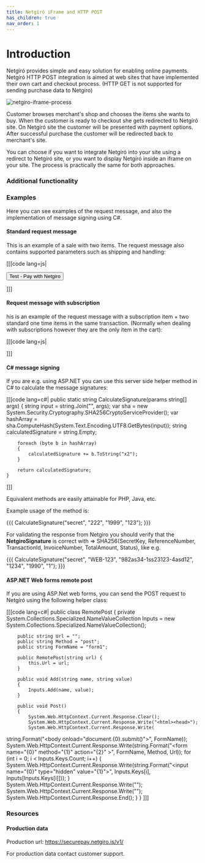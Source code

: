 ```yaml
---
title: Netgíró iFrame and HTTP POST
has_children: true
nav_order: 1
---
```


# Introduction
Netgíró provides simple and easy solution for enabling online payments. Netgíró HTTP POST integration is aimed at web sites that have implemented their own cart and checkout process. (HTTP GET is not supported for sending purchase data to Netgiro)

![netgiro-iframe-process](https://user-images.githubusercontent.com/47334837/66639927-2d9aca00-ec18-11e9-86ca-d8251a890961.png)

Customer browses merchant's shop and chooses the items she wants to buy. When the customer is ready to checkout she gets redirected to Netgíró site. On Netgíró site the customer will be presented with payment options. After successful purchase the customer will be redirected back to merchant's site.

You can choose if you want to integrate Netgíró into your site using a redirect to Netgíró site, or you want to display Netgíró inside an iframe on your site. The process is practically the same for both approaches.

###  Additional functionality
###  Examples
Here you can see examples of the request message, and also the implementation of message signing using C#.

####  Standard request message
This is an example of a sale with two items. The request message also contains supported parameters such as shipping and handling:

[[[code lang=js|
<form method="post" action="https://test.netgiro.is/securepay">
<!-- Example form data -->

<!-- Options -->
<input type="hidden" name="ApplicationID" value="881E674F-7891-4C20-AFD8-56FE2624C4B5" />
<input type="hidden" name="Iframe" value="false" />
<input type="hidden" name="Signature" value="44aeac414ef7053c75a2d707dcfa54dd96cd21632925472b01d6f7547d57d09a" /> <!-- SEE MESSAGE SIGNING PROCEDURE -->
<input type="hidden" name="PaymentSuccessfulURL" value="" />

<!-- Order header -->
<input type="hidden" name="ReferenceNumber" value="order-123" />
<input type="hidden" name="TotalAmount" value="10000" />
<input type="hidden" name="ShippingAmount" value="500" />
<input type="hidden" name="HandlingAmount" value="1500" />

<!-- Order items -->
<input type="hidden" name="Items[0].ProductNo" value="1" />
<input type="hidden" name="Items[0].Name" value="First" />
<input type="hidden" name="Items[0].Description" value="Green table" />
<input type="hidden" name="Items[0].UnitPrice" value="2000" />
<input type="hidden" name="Items[0].Amount" value="6000" />
<input type="hidden" name="Items[0].Quantity" value="3000" />

<input type="hidden" name="Items[1].ProductNo" value="2" />
<input type="hidden" name="Items[1].Name" value="Second" />
<input type="hidden" name="Items[1].Description" value="Blue chair" />
<input type="hidden" name="Items[1].UnitPrice" value="2000" />
<input type="hidden" name="Items[1].Amount" value="2000" />
<input type="hidden" name="Items[1].Quantity" value="1000" />

<button type="submit">Test - Pay with Netgiro</button>
</form>
]]]

####  Request message with subscription

his is an example of the request message with a subscription item + two standard one time items in the same transaction. (Normally when dealing with subscriptions however they are the only item in the cart):

[[[code lang=js|
<form method="post" action="https://test.netgiro.is/securepay">
<!-- Example form data -->

<!-- Options -->
<input type="hidden" name="ApplicationID" value="0000000000000" />
<input type="hidden" name="Iframe" value="false" />
<input type="hidden" name="Signature" value="0000000000000000000" />
<input type="hidden" name="PaymentSuccessfulURL" value="" />

<!-- Order header -->
<input type="hidden" name="ReferenceNumber" value="order-123" />
<input type="hidden" name="TotalAmount" value="10000" />
<input type="hidden" name="ShippingAmount" value="500" />
<input type="hidden" name="HandlingAmount" value="1000" />

<!-- Order items -->
<input type="hidden" name="Items[0].ProductNo" value="1" />
<input type="hidden" name="Items[0].Name" value="First" />
<input type="hidden" name="Items[0].Description" value="asd" />
<input type="hidden" name="Items[0].UnitPrice" value="2000" />
<input type="hidden" name="Items[0].Amount" value="6000" />
<input type="hidden" name="Items[0].Quantity" value="3000" />

<input type="hidden" name="Items[1].ProductNo" value="2" />
<input type="hidden" name="Items[1].Name" value="Second" />
<input type="hidden" name="Items[1].Description" value="asd" />
<input type="hidden" name="Items[1].UnitPrice" value="2000" />
<input type="hidden" name="Items[1].Amount" value="2000" />
<input type="hidden" name="Items[1].Quantity" value="1000" />

<!-- Subscription items -->
<input type="hidden" name="Subscriptions[0].Name" value="Subscription description"/>
<input type="hidden" name="Subscriptions[0].Interval" value="Month"/>
<input type="hidden" name="Subscriptions[0].IntervalCount" value="1"/>
<input type="hidden" name="Subscriptions[0].Quantity" value="1000"/>
<input type="hidden" name="Subscriptions[0].TrialPeriodDays" value="15"/>

</form>
]]]

####  C# message signing

If you are e.g. using ASP.NET you can use this server side helper method in C# to calculate the message signatures: 

[[[code lang=c#|
public static string CalculateSignature(params string[] args)
    {
        string input = string.Join("", args);
        var sha = new System.Security.Cryptography.SHA256CryptoServiceProvider();
        var hashArray = sha.ComputeHash(System.Text.Encoding.UTF8.GetBytes(input));
        string calculatedSignature = string.Empty;

        foreach (byte b in hashArray)
        {
            calculatedSignature += b.ToString("x2");
        }

        return calculatedSignature;
    }
]]]

Equivalent methods are easily attainable for PHP, Java, etc. 

Example usage of the method is:

{{{
  CalculateSignature("secret", "222", "1999", "123");
}}}

For validating the response from Netgiro you should verify that the **NetgiroSignature** is correct with => SHA256(SecretKey, ReferenceNumber, TransactionId, InvoiceNumber, TotalAmount, Status), like e.g. 

{{{
  CalculateSignature("secret", "WEB-123", "982as34-1ss23123-4asd12", "1234", "1990", "1");
}}}


####  ASP.NET Web forms remote post

If you are using ASP.Net web forms, you can send the POST request to Netgíró using the following helper class:

[[[code lang=c#|
public class RemotePost
    {
        private System.Collections.Specialized.NameValueCollection Inputs = new System.Collections.Specialized.NameValueCollection();

        public string Url = "";
        public string Method = "post";
        public string FormName = "form1";

        public RemotePost(string url) {
            this.Url = url;
        }

        public void Add(string name, string value)
        {
            Inputs.Add(name, value);
        }

        public void Post()
        {
            System.Web.HttpContext.Current.Response.Clear();
            System.Web.HttpContext.Current.Response.Write("<html><head>");
            System.Web.HttpContext.Current.Response.Write(
string.Format("</head><body onload=\"document.{0}.submit()\">", FormName));
            System.Web.HttpContext.Current.Response.Write(string.Format("<form name=\"{0}\" method=\"{1}\" action=\"{2}\" >", FormName, Method, Url));
            for (int i = 0; i < Inputs.Keys.Count; i++)
            {
                System.Web.HttpContext.Current.Response.Write(string.Format("<input name=\"{0}\" type=\"hidden\" value=\"{1}\">", Inputs.Keys[i], Inputs[Inputs.Keys[i]]));
            }
            System.Web.HttpContext.Current.Response.Write("</form>");
            System.Web.HttpContext.Current.Response.Write("</body></html>");
            System.Web.HttpContext.Current.Response.End();
        }
    }
]]]

###  Resources
#### Production data

Production url: https://securepay.netgiro.is/v1/

For production data contact customer support.

